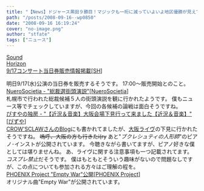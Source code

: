 ```yaml
---
title: "【News】ドジャース黒田９勝目！マジックも一桁に減っていよいよ地区優勝が見えてきましたね"
path: "/posts/2008-09-16--wp0850"
date: "2008-09-16 16:19:24"
cover: "no-image.png"
author: "stfate"
tags: ["ニュース"]
---
```


<style type="text/css">
<!--
p {white-space: pre-wrap};
-->
</style>

<a class="topics" href="http://www.soundhorizon.com/information/live.html" target="_blank">Sound Horizon 9/17コンサート当日券販売情報掲載</a><span class="junre">[<a href="http://sound-horizon.net/" target="_blank">SH</a>]</span>
<div class="news">明日9/17(水)公演の当日券を販売するそうです。
17:00～販売開始とのこと。</div>
<a class="topics" href="http://nuerosocietia.com/Entry/41/" target="_blank">NueroSocietia - "総裁選街頭演説"</a><span class="junre">[<a href="http://nuerosocietia.com/" target="_blank">NueroSocietia</a>]</span>
<div class="news">札幌市で行われた総裁候補５人の街頭演説を観に行かれたようです。
僕もニュース等でチェックしていますが、今回の各候補の論戦は面白そうですね。</div>
<a class="topics" href="http://www.pizuya.com/" target="_blank">ぴすやの独房 - "【近況＆音楽】大阪会場下見行って来ました【近況＆音楽】"</a><span class="junre">[<a href="http://www.pizuya.com/" target="_blank">ぴずや</a>]</span>
<div class="news"><a href="http://www.crowsclaw.info/2008/09/15/1316_631.php" target="_blank">CROW'SCLAWさんのBlog</a>にも書かれてましたが、<a href="http://live.crowsclaw.info/081031/" target="_blank">大阪ライヴ</a>の下見に行かれたそうですね。
<del>嗚呼、大阪の方も行きたi(ry</del>
あと"<em>ブクレシュティの人形師</em>"のピアノ･インストが公開されています。
今聴きながら書いてますが、ピアノ好きな僕としては堪りませんね。
あ、ライヴに関する注意事項も一つ記載されてます。<em>コスプレ禁止</em>だそうです。
僕はもともとそういう趣味がないので問題なしですが、この点についても参加される方々はご理解の程を。</div>
<a class="topics" href="http://www.p-pr.info/" target="_blank">PHOENIX Project "Empty War"公開</a><span class="junre">[<a href="http://www.p-pr.info/" target="_blank">PHOENIX Project</a>]</span>
<div class="news">オリジナル曲"Empty War"が公開されています。</div>
